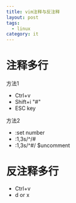 ```yaml
---
title: vim注释与反注释
layout: post
tags:
  - linux
category: it
---
```

# 注释多行
方法1
- Ctrl+v
- Shift+i "#"
- ESC key

方法2
- :set number
- :1,3s/^/#
- :1,3s/^#/ $uncomment

# 反注释多行
- Ctrl+v
- d or x

